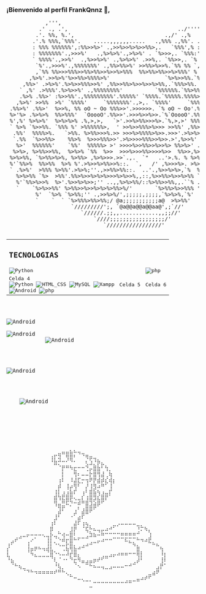 ### ¡Bienvenido al perfil FrankQnnz  👋,           
<pre>
            ,''',
          .' ., .',                                  ../'''',
         .'. %%, %.',                            .,/' .,%   :
        .'.% %%%,`%%%'.    .....,,,,,,.....   .,%%% .,%%'. .'
        : %%% %%%%%%',:%%>>%>' .,>>%>>%>%>>%%>,.   `%%%',% :
        : %%%%%%%'.,>>>%'   .,%>%>%'.,>%>%' . `%>>>,. `%%%:'
        ` %%%%'.,>>%'  .,%>>%>%' .,%>%>%' .>>%,. `%%>>,. `%
         `%'.,>>>%'.,%%%%%%%' .,%%>%%>%' >>%%>%>>%.`%% %% `,
         ,`%% %%>>>%%%>>%%>%%>>%>>%>%%%  %%>%%>%%>>%>%%%' % %,
       ,%>%'.>>%>%'%>>%%>%%%%>%'                 `%>%>>%%.`%>>%.
     ,%%>' .>%>%'.%>%>>%%%>>%' ,%%>>%%>%>>%>>%>%%,.`%%%>%%. `%>%.                      |\__/,|   (`\
    ` ,%' .>%%%'.%>%>>%' .,%%%%%%%%'          `%%%%%%.`%%>%% .%%>                    _./o o  /_   ) )
    .%>% .%%>' :%>>%%'.,%%%%%%%%%'.%%%%%' `%%%%.`%%%%%.%%%%> %%>%.            ------(((---(((-------------------------
   ,%>%' >>%%  >%' `%%%%'     `%%%%%%%'.,>,. `%%%%'     `%%%>>%%>%            Desarrollador de software con certifcado de scrum
 .%%>%' .%%>'  %>>%, %% oO ~ Oo %%%>>'.>>>>>>. `% oO ~ Oo'.%%%'%>%,           
 %>'%> .%>%>%  %%>%%%'  `OoooO'.%%>>'.>>>%>>%>>.`%`OoooO'.%%>% '%>%             
 %',%' %>%>%'  %>%>%>% .%,>,>,   `>'.>>%>%%>>>%>.`%,>,>' %%%%> .>%>,            <img alt="Python" src="https://img.shields.io/badge/Python-blue?style=flat-square](https://img.shields.io/badge/Python-blue?style=flat-square&logo=Python&labelColor=FFFF00&color=000000"> <img alt="HTML_CSS" src="https://img.shields.io/badge/CSS-blue?style=flat-square&logo=internet&label=HTML&labelColor=orange">  <img alt="MySQL" src="https://img.shields.io/badge/MySQL-black?style=flat-square&logo=Mysql&logoColor=white&labelColor=00aae4"> <img alt="Android" src="https://img.shields.io/badge/Xampp-black?style=flat-square&logo=Xampp&logoColor=white&labelColor=ffa800"> 
 ` %>% `%>>%%. `%%% %' >%%%%%%>,  ' >>%>>%%%>%>>> >>%%' ,%%>%'.%%>>%.   
  .%%'  %%%%>%.   `>%%. %>%%>>>%.>> >>>%>%%%%>%>>.>>>'.>%>%>' %>>%>%%     
  `.%%  `%>>%%>    %%>%  %>>>%%%>>'.>%>>>>%%%>>%>>.>',%>>%'  ,>%'>% '     
   %>'  %%%%%%'    `%%'  %%%%%> >' >>>>%>>%%>>%>>%> %%>%>' .%>%% .%%
  %>%>, %>%%>>%%,  %>%>% `%%  %>>  >>>%>>>%%>>>>%>>  %%>>,%>%%'.%>%,
 %>%>%%, `%>%%>%>%, %>%%> ,%>%>>>.>>`.,.  `"   ..'>.%. % %>%>%'.%>%%;
 %'`%%>%  %%>%%  %>% %'.>%>>%>%%>>%::.  `,   /' ,%>>>%>. >%>%'.%>%'%'
 ` .%>%'  >%%% %>%%'.>%>%;''.,>>%%>%%::.  ..'.,%>>%>%>,`%  %'.>%%' '
   %>%>%% `%>  >%%'.%%>%>>%>%>%>>>%>%>>%,,::,%>>%%>%>>%>%% `>>%>'
   %'`%%>%>>%  %>'.%>>%>%>>;'' ..,,%>%>%%/::%>%%>>%%,,.``% .%>%%
   `    `%>%>>%%' %>%%>>%>>%>%>%>%%>%/'       `%>%%>%>>%%% ' .%'
         %'  `%>% `%>%%;'' .,>>%>%/',;;;;;,;;;;,`%>%>%,`%'   '
         `    `  ` `%>%%%>%%>%%;/ @a;;;;;;;;;;;a@  >%>%%'
                    `/////////';, `@a@@a@@a@@aa@',;`//'
                       `//////.;;,,............,,;;//'
                           `////;;;;;;;;;;;;;;;;;/'
                              `/////////////////'

<table class="default">
  <tr>
    <td><h2>TECNOLOGIAS</h2></td>
</tr>  
<tr>
    <td>      <img alt="Python" src="https://img.shields.io/badge/Python-blue?style=flat-square](https://img.shields.io/badge/Python-blue?style=flat-square&logo=Python&labelColor=FFFF00&color=000000"> </td>



    <td>    </td>

    <td> <img alt="php" src="https://img.shields.io/badge/PHP-484C89?style=for-the-badge&logo=php&logoColor=white&labelColor=101010"></td>


  </tr>

  <tr>

    <td>Celda 4
     <br>
     <img alt="Python" src="https://img.shields.io/badge/Python-blue?style=flat-square](https://img.shields.io/badge/Python-blue?style=flat-square&logo=Python&labelColor=FFFF00&color=000000"> <img alt="HTML_CSS" src="https://img.shields.io/badge/CSS-blue?style=flat-square&logo=internet&label=HTML&labelColor=orange">  
     <img alt="MySQL" src="https://img.shields.io/badge/MySQL-black?style=flat-square&logo=Mysql&logoColor=white&labelColor=00aae4"> <img alt="Xampp" src="https://img.shields.io/badge/Xampp-black?style=flat-square&logo=Xampp&logoColor=white&labelColor=ffa800">          
     <br>
     <img alt="Android" src="https://img.shields.io/badge/Android-3DDC84?style=for-the-badge&logo=android&logoColor=white&labelColor=101010"> 
     <img alt="php" src="https://img.shields.io/badge/PHP-484C89?style=for-the-badge&logo=php&logoColor=white&labelColor=101010">
    </td>

    <td>Celda 5</td>

    <td>Celda 6</td>

  </tr>

</table>


<img alt="Android" src="                            "> 

<img alt="Android" src="                            "> 
            <img alt="Android" src="                            "> 
            


            
<img alt="Android" src="https://img.shields.io/badge/DATA%20BASE-black?style=flat-square&logo=Mysql&logoColor=white&labelColor=blue"> 


            
<div>
    <img alt="Android" src="https://img.shields.io/badge/Android-3DDC84?style=for-the-badge&logo=android&logoColor=white&labelColor=101010">
    





<pre>⠀⠀⠀⠀⠀⠀⠀⠀⠀⠀⠀⠀⠀⠀⣀⣀⣄⣄⣀⠀⠀⠀⠀⠀⠀⠀⠀⠀⠀⠀⠀⠀⠀⠀⠀⠀⠀⠀⠀⠀⠀
⠀⠀⠀⠀⠀⠀⠀⠀⠀⠀⠀⢠⡖⣻⠉⢿⣿⠆⠈⠙⢶⣤⣀⠀⠀⠀⠀⠀⠀⠀⠀⠀⠀⠀⠀⠀⠀⠀⠀⠀⠀
⠀⠀⠀⠀⠀⠀⠀⠀⠀⠀⠀⠘⣷⡚⠒⠊⠙⠂⠀⠀⢆⣱⡘⡷⣄⠀⠀⠀⠀⠀⠀⠀⠀⠀⠀⠀⠀⠀⠀⠀⠀
⠀⠀⠀⠀⠀⠀⠀⠀⠀⠀⠀⠀⠀⠈⡟⠛⠳⣖⠒⠒⢙⡤⣿⣷⠃⢳⡀⠀⠀⠀⠀⠀⠀⠀⠀⠀⠀⠀⠀⠀⠀
⠀⠀⠀⠀⠀⠀⠀⠀⠀⠀⠀⠀⠀⠀⡇⠀⠀⢻⠆⠤⠤⡗⣿⢻⣼⢀⢷⠀⠀⠀⠀⠀⠀⠀⠀⠀⠀⠀⠀⠀⠀
⠀⠀⠀⠀⠀⠀⠀⠀⠀⠀⠀⠀⠀⢰⠇⠀⠸⣼⣏⡒⢲⠟⡟⣾⡾⣎⢾⡆⠀⠀⠀⠀⠀⠀⠀⠀⠀⠀⠀⠀⠀
⠀⠀⠀⠀⠀⠀⠀⠀⠀⠀⠀⠀⠀⡾⠀⢸⡴⢻⠃⠀⡜⢸⣻⠴⠛⠁⢸⠀⠀⠀⠀⠀⠀⠀⠀⠀⠀⠀⠀⠀⠀
⠀⠀⠀⠀⠀⠀⠀⠀⠀⠀⠀⠀⢸⡇⣰⣰⣷⠏⠀⢰⠃⣿⣷⢳⣰⣤⡏⠀⠀⠀⠀⠀⠀⠀⠀⠀⠀⠀⠀⠀⠀
⠀⠀⠀⠀⠀⠀⠀⠀⠀⠀⠀⠀⣿⠹⣯⣿⣟⠢⢤⣇⣸⣿⡽⣧⣿⠏⠀⠀⠀⠀⠀⠀⠀⠀⠀⠀⠀⠀⠀⠀⠀
⠀⠀⠀⠀⠀⠀⠀⠀⠀⠀⠀⠀⠹⣶⣭⠓⠌⠉⡛⠉⣿⣼⣾⠟⠁⠀⠀⠀⠀⠀⠀⠀⠀⠀⠀⠀⠀⠀⠀⠀⠀
⠀⠀⠀⠀⠀⠀⠀⠀⠀⠀⠀⠀⠀⣼⠃⠀⠀⣰⠁⣼⣿⠟⠁⠀⠀⠀⠀⠀⠀⠀⠀⠀⠀⠀⠀⠀⠀⠀⠀⠀⠀
⠀⠀⠀⠀⠀⠀⠀⠀⠀⠀⠀⠀⣸⠃⠀⠀⠐⠁⣴⠏⠀⠀⠀⠀⠀⠀⠀⠀⠀⠀⠀⠀⠀⠀⠀⠀⠀⠀⠀⠀⠀
⠀⠀⠀⠀⠀⠀⠀⠀⠀⠀⠀⢰⠇⠀⠀⠀⠀⣼⠏⢰⢦⡀⠀⠀⠀⠀⠀⣀⡠⠤⠤⠤⠤⣀⡀⠀⠀⠀⠀⠀⠀
⠀⠀⠀⠀⠀⠀⠀⠀⠀⠀⠀⡿⠀⡀⠀⠀⣸⡟⠀⠈⢯⡓⠦⢤⡤⠴⠚⠁⠀⠀⠀⠀⠀⢘⠍⠳⡄⠀⠀⠀⠀
⠀⠀⢀⣠⠤⠖⠒⡒⠒⠢⢤⡗⢤⡉⢺⠒⣿⡃⣀⣀⣠⠽⠷⠒⠛⠉⠉⣉⣉⣛⣛⣛⣛⡉⠀⠀⣸⠀⠀⠀⠀
⢀⡴⠋⠀⠀⢠⠊⠀⠀⠀⢸⡇⢄⡈⠛⣏⣿⠉⠁⠀⢀⣠⠤⠖⠚⠉⠉⠀⠀⠀⠓⠦⣄⠉⠙⠚⠯⣄⡀⠀⠀
⡜⠀⠀⠀⠀⢸⣤⡶⠦⢤⣼⣇⠀⠈⢉⣧⢿⣧⠴⠚⠉⠀⠀⠀⠀⠀⠀⠀⠀⠀⠀⠀⠈⣷⠀⠀⠀⠀⠉⢦⠀
⣇⠀⠀⠀⠀⠈⠳⣄⣀⣀⣈⣿⠑⠢⠤⠼⡞⣿⡄⠀⠀⠀⠀⠀⢀⣀⣠⡤⠴⠶⠶⠒⠒⢿⡇⠀⠀⠀⠀⠸⡆
⠘⣦⠀⠀⠀⠀⠀⠀⠀⠀⠀⠈⢇⠈⠐⠂⠙⣖⠻⣤⣠⣤⡶⠞⠋⠉⠀⠀⠀⠀⠀⠀⢀⡼⠃⠀⠀⠀⠀⢸⠇
⠀⠈⠓⢦⣀⠀⠀⠀⠀⠀⠀⠀⠘⢧⡀⠀⠀⠈⠢⠀⠉⠓⠦⠤⢤⣀⣠⠤⠤⠤⠒⠚⠉⠀⠀⠀⠀⠀⣠⡟⠁
⠀⠀⠀⠀⠈⠙⠓⠲⠶⠶⠶⠶⠞⠛⠓⢄⡀⠀⠀⠀⠀⠀⠀⠀⠀⠀⠀⠀⠀⠀⠀⠀⠀⠀⠀⠀⣀⣴⠟⠀⠀
⠀⠀⠀⠀⠀⠀⠀⠀⠀⠀⠀⠀⠀⠀⠀⠀⠉⠒⠤⢄⣀⡀⠀⠀⠀⠀⠀⠀⠀⠀⢀⣀⣀⣤⠴⠞⠋⠀⠀⠀⠀
⠀⠀⠀⠀⠀⠀⠀⠀⠀⠀⠀⠀⠀⠀⠀⠀⠀⠀⠀⠀⠀⣀⠉⠉⠉⠉⠉⠉⠉⠉⠉⠉⠀⠀⠀⠀⠀⠀⠀⠀⠀</pre>
            
            



        
<!--

## Tecnologías:
[![Java](https://img.shields.io/badge/Java-007396?style=for-the-badge&logo=java&logoColor=white&labelColor=101010)]()
[![JavaScript](https://img.shields.io/badge/JavaScript-F7DF1E?style=for-the-badge&logo=javascript&logoColor=white&labelColor=101010)]()
[![MySQL](https://img.shields.io/badge/MySQL-4479A1?style=for-the-badge&logo=mysql&logoColor=white&labelColor=101010)]()

<table class="default">
  <tr><td><img alt="Android" src="https://img.shields.io/badge/Android-3DDC84?style=for-the-badge&logo=android&logoColor=white&labelColor=101010"></td><td>Celda 2</td><td>Celda 3</td></tr>
  <tr><td>Celda 4</td><td>Celda 5</td><td>Celda 6</td></tr>
</table>

<table class="default">
<tr><td>
            
            
            
            <img alt="Android" src="https://img.shields.io/badge/Android-3DDC84?style=for-the-badge&logo=android&logoColor=white&labelColor=101010">



</td><td>Celda 2</td><td>Celda 3</td></tr>
</table>

<img alt="Android" src="https://img.shields.io/badge/CSS-blue?style=flat-square&logo=internet&label=HTML&labelColor=orange">

        
<dir>
<table class="default1">

  <tr>

    <td>Celda 1 <img alt="Android" src="https://img.shields.io/badge/Android-3DDC84?style=for-the-badge&logo=android&logoColor=white&labelColor=101010"></td>

    <td>Celda 2</td>

    <td>Celda 3</td>

  </tr>

  <tr>

    <td>Celda 4</td>

    <td>Celda 5</td>

    <td>Celda 6</td>

  </tr>

</table>

</dir>





<pre>
        |\__/,|   (`\
      _./o o  /_   ) )
------(((---(((-------------------------
</pre> 


















<!--



                                            
           ███████████████           
        █████████████████████        
      ██████   ████████   ██████      
     █████                  █████     
    █████                    █████     
    █████                    █████     
    █████                   █████     
     ██████               ██████      
      ██   ████       █████████       
        ██             ██████         
          █████        ████        



 Un joven apacionado por la programación y el desarrollo de software. 
 Conocimiento en Scrum, junto con mis habilidades en compuertas lógicas, 
me han permitido adquirir una base sólida en tecnología.

En mi perfil de GitHub, encontrarás proyectos innovadores que demuestran mi destreza y dedicación.


La puntualidad y honestidad son valores fundamentales en mi trabajo, 
lo que garantiza resultados excepcionales en todo lo que hago.


|   1	|   	|   3123	|   	|   	|
|--:	|---	|---	|---	|---	|
|   23	|   	|   	|   	|   	|
|   213	|   	|   	123|   	|   	|
|   	|   	|   	|   	|   	|




**FranciscoQV117/FranciscoQv117** is a ✨ _special_ ✨ repository because its `README.md` (this file) appears on your GitHub profile.

Here are some ideas to get you started:

- 🔭 I’m currently working on ...
- 🌱 I’m currently learning ...
- 👯 I’m looking to collaborate on ...
- 🤔 I’m looking for help with ...
- 💬 Ask me about ...
- 📫 How to reach me: ...
- 😄 Pronouns: ...
- ⚡ Fun fact: ...

    <img alt="MySQL" src="AAA">
    <img alt="TeAMO  ♡ ♥ ♡ ♥ ♡ ♥ ♡ ♥ ♡ ♥ ♡ ♥ " src="AAA">
    [![Apple](https://img.shields.io/badge/iOS-999999?style=for-the-badge&logo=apple&logoColor=white&labelColor=101010)]()
    [![Android](https://img.shields.io/badge/Android-3DDC84?style=for-the-badge&logo=android&logoColor=white&labelColor=101010)]()
    [![Kotlin](https://img.shields.io/badge/Kotlin-0095D5?style=for-the-badge&logo=kotlin&logoColor=white&labelColor=101010)]()
    [![Android_Studio](https://img.shields.io/badge/Android_Studio-3DDC84?style=for-the-badge&logo=android-studio&logoColor=white&labelColor=101010)]()
    </br>



#### Puedes apoyar mi trabajo haciendo "☆ Star" en el repo o nominarme a "GitHub Star". ¡Gracias!

[![GitHub Star](https://img.shields.io/badge/GitHub-Nominar_a_star-yellow?style=for-the-badge&logo=github&logoColor=white&labelColor=101010)](https://stars.github.com/nominate/)


## Contacto:

[![Email](https://img.shields.io/badge/francisco.quionez0@soy.sena.edu.co-email_personal_(respuesta_lenta)-D14836?style=for-the-badge&logo=gmail&logoColor=white&labelColor=101010)](mailto:francisco.quionez0@soy.sena.edu.co)


-->
